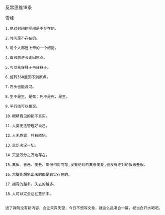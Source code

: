 反常思维18条

雪峰


    1.绝对封闭的空间是不存在的。

    2.时间是不存在的。

    3.每个人都是上帝的一个细胞。

    4.直线前进会走回原点。

    5.可以先穿鞋子再穿袜子。

    6.旋转360度回不到原点。

    7.石头也能渡河。

    8.生不是生，是死；死不是死，是生。

    9.平行线可以相交。

    10.眼睛看见的都不真实。

    11.人类无法管理好自己。

    12.人无原罪，只有原始。

    13.意识决定一切。

    14.天堂万分之万地存在。

    15.真假、善恶、美丑、爱恨相对而存,没有绝对的真善美爱,也没有绝对的假恶丑恨。 

    16.大脑能想象出来的都是真实存在的。

    17.拥有的越多，失去的越多。

    18.人可以完全活在意识中。


    进了禅院没有新内容，会让来宾失望，今日不想写文章，就这么乱凑合一篇，权当白开水喝吧。



